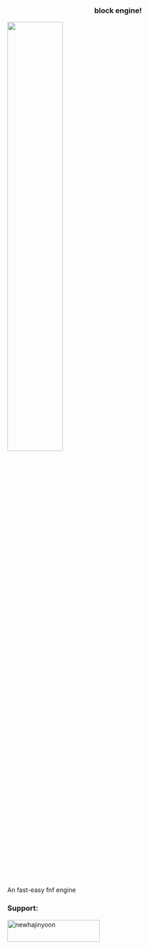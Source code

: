 <h3 align="center">block engine!</h3>

<img src="https://user-images.githubusercontent.com/61103309/215413713-dedb2b64-2a87-4486-ac55-4959b938e319.png"  width="50%" height="50%"/>

An fast-easy fnf engine

<h3 align="left">Support:</h3>
<p><a href="https://ko-fi.com/newhajinyoon"> <img align="left" src="https://cdn.ko-fi.com/cdn/kofi3.png?v=3" height="50" width="210" alt="newhajinyoon" /></a></p><br><br>
